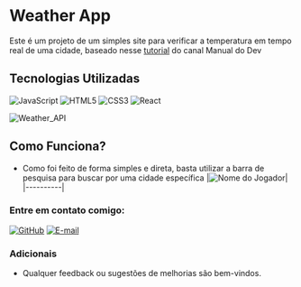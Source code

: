 # **Weather App** 

Este é um projeto de um simples site para verificar a temperatura em tempo real de uma cidade, baseado nesse [tutorial](https://www.youtube.com/watch?v=SjtdH3dWLa8&t=1s) do canal Manual do Dev

## **Tecnologias Utilizadas**
![JavaScript](https://img.shields.io/badge/JavaScript-000?style=for-the-badge&logo=javascript)
![HTML5](https://img.shields.io/badge/HTML5-FFA500?style=for-the-badge&logo=html5) 
![CSS3](https://img.shields.io/badge/CSS3-1E90FF?style=for-the-badge&logo=css3&logoColor=264CE4)
![React](https://img.shields.io/badge/React-000?style=for-the-badge&logo=react)

![Weather_API](https://cdn.weatherapi.com/v4/images/weatherapi_logo.png)

## Como Funciona?
 * Como foi feito de forma simples e direta, basta utilizar a barra de pesquisa para buscar por uma cidade específica
   |![Nome do Jogador](https://drive.google.com/uc?export=view&id=1XllKiqLNprpUDWSy0MOTVrySSrnFAkiu)|
    |----------|

### Entre em contato comigo: 

[![GitHub](https://img.shields.io/badge/GitHub-000?style=for-the-badge&logo=GitHub&logoColor=0000)](https://github.com/johndriguess/)
[![E-mail](https://img.shields.io/badge/-Email-000?style=for-the-badge&logo=gmail&logoColor=f00)](mailto:johndriguess@gmail.com)

### Adicionais 
* Qualquer feedback ou sugestões de melhorias são bem-vindos.


